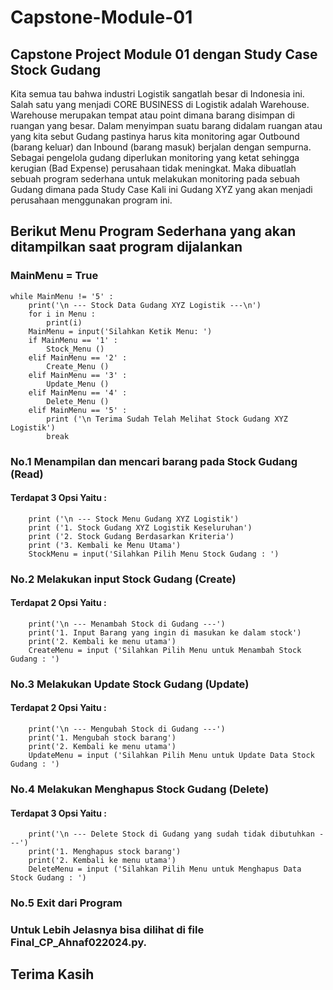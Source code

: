 # Capstone-Module-01
## Capstone Project Module 01 dengan Study Case Stock Gudang
Kita semua tau bahwa industri Logistik sangatlah besar di Indonesia ini.
Salah satu yang menjadi CORE BUSINESS di Logistik adalah Warehouse.
Warehouse merupakan tempat atau point dimana barang disimpan di ruangan yang besar.
Dalam menyimpan suatu barang didalam ruangan atau yang kita sebut Gudang pastinya harus kita monitoring agar Outbound (barang keluar) dan Inbound (barang masuk) berjalan dengan sempurna.
Sebagai pengelola gudang diperlukan monitoring yang ketat sehingga kerugian (Bad Expense) perusahaan tidak meningkat.
Maka dibuatlah sebuah program sederhana untuk melakukan monitoring pada sebuah Gudang dimana pada Study Case Kali ini Gudang XYZ yang akan menjadi perusahaan menggunakan program ini.

## Berikut Menu Program Sederhana yang akan ditampilkan saat program dijalankan
### MainMenu = True
    while MainMenu != '5' :
        print('\n --- Stock Data Gudang XYZ Logistik ---\n')
        for i in Menu :
            print(i)
        MainMenu = input('Silahkan Ketik Menu: ')
        if MainMenu == '1' :
            Stock_Menu ()
        elif MainMenu == '2' :
            Create_Menu ()
        elif MainMenu == '3' :
            Update_Menu ()
        elif MainMenu == '4' :
            Delete_Menu ()
        elif MainMenu == '5' :
            print ('\n Terima Sudah Telah Melihat Stock Gudang XYZ Logistik')
            break
            
### No.1 Menampilan dan mencari barang pada Stock Gudang (Read)
#### Terdapat 3 Opsi Yaitu :
        print ('\n --- Stock Menu Gudang XYZ Logistik')
        print ('1. Stock Gudang XYZ Logistik Keseluruhan')
        print ('2. Stock Gudang Berdasarkan Kriteria')
        print ('3. Kembali ke Menu Utama')
        StockMenu = input('Silahkan Pilih Menu Stock Gudang : ')
### No.2 Melakukan input Stock Gudang (Create)
#### Terdapat 2 Opsi Yaitu :
        print('\n --- Menambah Stock di Gudang ---')
        print('1. Input Barang yang ingin di masukan ke dalam stock')
        print('2. Kembali ke menu utama')
        CreateMenu = input ('Silahkan Pilih Menu untuk Menambah Stock Gudang : ')

### No.3 Melakukan Update Stock Gudang (Update)
#### Terdapat 2 Opsi Yaitu :
        print('\n --- Mengubah Stock di Gudang ---')
        print('1. Mengubah stock barang')
        print('2. Kembali ke menu utama')
        UpdateMenu = input ('Silahkan Pilih Menu untuk Update Data Stock Gudang : ')

### No.4 Melakukan Menghapus Stock Gudang (Delete)
#### Terdapat 3 Opsi Yaitu :
        print('\n --- Delete Stock di Gudang yang sudah tidak dibutuhkan ---')
        print('1. Menghapus stock barang')
        print('2. Kembali ke menu utama')
        DeleteMenu = input ('Silahkan Pilih Menu untuk Menghapus Data Stock Gudang : ')

### No.5 Exit dari Program

### Untuk Lebih Jelasnya bisa dilihat di file Final_CP_Ahnaf022024.py.

## Terima Kasih
